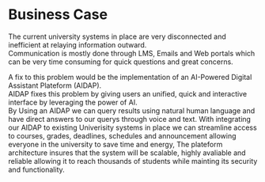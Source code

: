 # Business Case   
The current university systems in place are very disconnected and inefficient at relaying information outward.  
Communication is mostly done through LMS, Emails and Web portals which can be very time consuming for quick questions and great concerns.  

A fix to this problem would be the implementation of an AI-Powered Digital Assistant Plateform (AIDAP).  
AIDAP fixes this problem by giving users an unified, quick and interactive interface by leveraging the power of AI.  
By Using an AIDAP we can query results using natural human language and have direct answers to our querys through voice and text.
With integrating our AIDAP to existing Univerisity systems in place we can streamline access to courses, grades, deadlines, schedules and announcement allowing everyone in the university to save time and energy,
The plateform architecture insures that the system will be scalable, highly avaliable and reliable allowing it to reach thousands of students while mainting its security and functionality.
